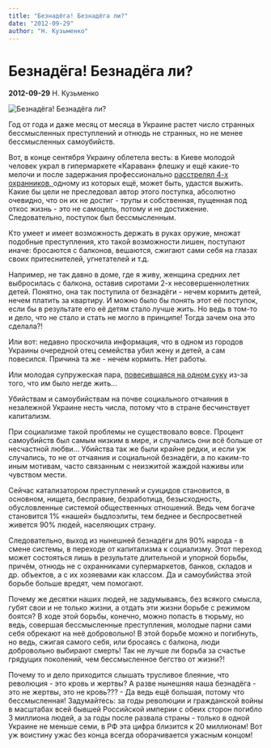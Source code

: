 ```yaml
---
title: "Безнадёга! Безнадёга ли?"
date: "2012-09-29"
author: "Н. Кузьменко"
---
```


# Безнадёга! Безнадёга ли?

**2012-09-29** Н. Кузьменко

![Безнадёга! Безнадёга ли?](http://s50.radikal.ru/i130/1209/72/6509be4c9b90.jpg)

Год от года и даже месяц от месяца в Украине растет число странных бессмысленных преступлений и отнюдь не странных, но не менее бессмысленных самоубийств.

Вот, в конце сентября Украину облетела весть: в Киеве молодой человек украл в гипермаркете «Караван» флешку и ещё какие-то мелочи и после задержания профессионально [расстрелял 4-х охранников, ](/5961.html)одному из которых ещё, может быть, удастся выжить. Какие бы цели не преследовал автор этого поступка, абсолютно очевидно, что он их не достиг - трупы и собственная, пущенная под откос жизнь - это не самоцель, потому и не достижение. Следовательно, поступок был бессмысленным.

Кто умеет и имеет возможность держать в руках оружие, множат подобные преступления, кто такой возможности лишен, поступают иначе: бросаются с балконов, вешаются, сжигают сами себя на глазах своих притеснителей, угнетателей и т.д.

Например, не так давно в доме, где я живу, женщина средних лет выбросилась с балкона, оставив сиротами 2-х несовершеннолетних детей. Понятно, она так поступила от безнадёги - нечем кормить детей, нечем платить за квартиру. И можно было бы понять этот её поступок, если бы в результате его её детям стало лучше жить. Но ведь в том-то и дело, что не стало и стать не могло в принципе! Тогда зачем она это сделала?!

Или вот: недавно проскочила информация, что в одном из городов Украины очередной отец семейства убил жену и детей, а сам повесился. Причина та же - нечем кормить. Нет работы.

Или молодая супружеская пара, [повесившаяся на одном суку](/5892.html) из-за того, что им было негде жить...

Убийствам и самоубийствам на почве социального отчаяния в незалежной Украине несть числа, потому что в стране бесчинствует капитализм.

При социализме такой проблемы не существовало вовсе. Процент самоубийств был самым низким в мире, и случались они всё больше от несчастной любви... Убийства так же были крайне редки, и если уж случались, то не от отчаяния и социальной безнадёги, а по каким-то иным мотивам, часто связанным с неизжитой жаждой наживы или чувством мести.

Сейчас катализатором преступлений и суицидов становится, в основном, нищета, бесправие, безработица, безысходность, обусловленные системой общественных отношений. Ведь чем богаче становится 1% «нашей» быдлоэлиты, тем беднее и беспросветней живется 90% людей, населяющих страну.

Следовательно, выход из нынешней безнадёги для 90% народа - в смене системы, в переходе от капитализма к социализму. Этот переход может состояться лишь в результате длительной и упорной борьбы, причём, отнюдь не с охранниками супермаркетов, банков, складов и др. объектов, а с их хозяевами как классом. Да и самоубийства этой борьбе больше вредят, чем помогают.

Почему же десятки наших людей, не задумываясь, без всякого смысла, губят свои и не только жизни, а отдать эти жизни борьбе с режимом боятся? В ходе этой борьбы, конечно, можно попасть в тюрьму, но ведь, совершая бессмысленные преступления, молодые парни сами себя обрекают на неё добровольно! В этой борьбе можно и погибнуть, но ведь, сжигая самого себя, или бросаясь с балкона, люди добровольно выбирают смерть! Так не лучше ли борьба за счастье грядущих поколений, чем бессмысленное бегство от жизни?!

Почему то и дело приходится слышать трусливое блеяние, что революция - это кровь и жертвы? А разве нынешняя наша безнадёга - это не жертвы, это не кровь??? - Да ведь ещё большая, потому что бессмысленная! Задумайтесь: за годы революции и гражданской войны в масштабах всей бывшей Российской империи с обеих сторон погибло 3 миллиона людей, а за годы после развала страны - только в одной Украине не меньше семи, в РФ эта цифра близится к 20 миллионам! Вот уж воистину ужас без конца всегда оборачивается ужасным концом!